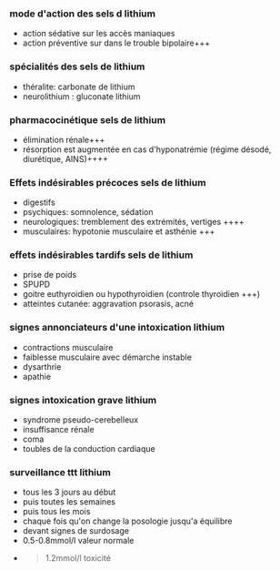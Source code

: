### mode d'action des sels d lithium
- action sédative sur les accès maniaques
- action préventive sur dans le trouble bipolaire+++

### spécialités des sels de lithium
- théralite: carbonate de lithium
- neurolithium : gluconate lithium

### pharmacocinétique sels de lithium
- élimination rénale+++
- résorption est augmentée en cas d'hyponatrémie (régime désodé, diurétique, AINS)++++

### Effets indésirables précoces sels de lithium
- digestifs
- psychiques: somnolence, sédation
- neurologiques: tremblement des extrémités, vertiges ++++
- musculaires: hypotonie musculaire et asthénie +++

### effets indésirables tardifs sels de lithium
- prise de poids
- SPUPD
- goitre euthyroidien ou hypothyroidien (controle thyroidien +++)
- atteintes cutanée: aggravation psorasis, acné

### signes annonciateurs d'une intoxication lithium
- contractions musculaire
- faiblesse musculaire avec démarche instable
- dysarthrie
- apathie

### signes intoxication grave lithium
- syndrome pseudo-cerebelleux
- insuffisance rénale
- coma
- toubles de la conduction cardiaque

### surveillance ttt lithium
- tous les 3 jours au début
- puis toutes les semaines
- puis tous les mois 
- chaque fois qu'on change la posologie jusqu'a équilibre
- devant signes de surdosage
- 0.5-0.8mmol/l valeur normale
- >1.2mmol/l toxicité